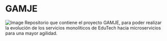 # GAMJE
![Image](https://github.com/user-attachments/assets/5c75e880-deba-4cf2-9958-ccd5f8bb9dca)
Repositorio que contiene el proyecto GAMJE, para poder realizar la evolución de los servicios monolíticos de EduTech hacia microservicios para una mayor agilidad.
